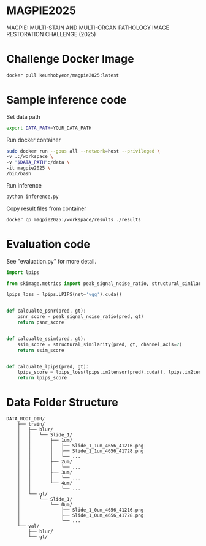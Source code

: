 # MAGPIE2025

MAGPIE: MULTI-STAIN AND MULTI-ORGAN PATHOLOGY IMAGE RESTORATION CHALLENGE (2025)

# Challenge Docker Image
```bash
docker pull keunhobyeon/magpie2025:latest
```

# Sample inference code
Set data path
```bash
export DATA_PATH=YOUR_DATA_PATH
```
Run docker container
```bash
sudo docker run --gpus all --network=host --privileged \
-v .:/workspace \
-v "$DATA_PATH":/data \
-it magpie2025 \
/bin/bash
```
Run inference
```bash
python inference.py
```
Copy result files from container
```bash
docker cp magpie2025:/workspace/results ./results
```


# Evaluation code
See "evaluation.py" for more detail.

```python
import lpips

from skimage.metrics import peak_signal_noise_ratio, structural_similarity

lpips_loss = lpips.LPIPS(net='vgg').cuda()


def calcualte_psnr(pred, gt):
    psnr_score = peak_signal_noise_ratio(pred, gt)
    return psnr_score


def calcualte_ssim(pred, gt):
    ssim_score = structural_similarity(pred, gt, channel_axis=2)
    return ssim_score


def calcualte_lpips(pred, gt):
    lpips_score = lpips_loss(lpips.im2tensor(pred).cuda(), lpips.im2tensor(gt).cuda()).item()
    return lpips_score
```

# Data Folder Structure

```
DATA_ROOT_DIR/  
    ├── train/  
    │   ├── blur/  
    │   │   └── Slide_1/  
    │   │       ├── 1um/  
    │   │       │   ├── Slide_1_1um_4656_41216.png  
    │   │       │   ├── Slide_1_1um_4656_41728.png  
    │   │       │   └── ...  
    │   │       ├── 2um/  
    │   │       │   └── ...  
    │   │       ├── 3um/  
    │   │       │   └── ...  
    │   │       └── 4um/  
    │   │           └── ...  
    │   └── gt/  
    │       └── Slide_1/  
    │           └── 0um/  
    │               ├── Slide_1_0um_4656_41216.png  
    │               ├── Slide_1_0um_4656_41728.png  
    │               └── ...
    └── val/
        ├── blur/
        └── gt/
```